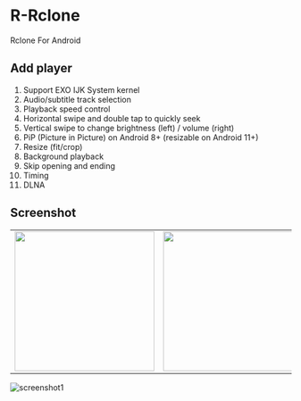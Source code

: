 # R-Rclone

Rclone For Android

## Add player
1. Support EXO IJK System kernel
2. Audio/subtitle track selection
3. Playback speed control
4. Horizontal swipe and double tap to quickly seek
5. Vertical swipe to change brightness (left) / volume (right)
6. PiP (Picture in Picture) on Android 8+ (resizable on Android 11+)
7. Resize (fit/crop)
8. Background playback
9. Skip opening and ending
10. Timing
11. DLNA


## Screenshot
<table class="half">
    <tr>
        <td>
    <img src="https://raw.githubusercontent.com/NextPlayerCloud/R-Rclone/main/screenshot/screenshot2.jpg" width="250"/>
            </td>
        <td><img src="https://raw.githubusercontent.com/NextPlayerCloud/R-Rclone/main/screenshot/screenshot3.jpg" width="250"/></td>
        <td><img src="https://raw.githubusercontent.com/NextPlayerCloud/R-Rclone/main/screenshot/screenshot4.jpg" width="250"/></td>
        </tr>
</table>

![screenshot1](https://raw.githubusercontent.com/NextPlayerCloud/R-Rclone/main/screenshot/screenshot1.jpg)
